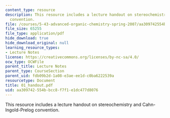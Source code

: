 ```yaml
---
content_type: resource
description: This resource includes a lecture handout on stereochemistry and  Cahn-Ingold-Prelog
  convention.
file: /courses/5-43-advanced-organic-chemistry-spring-2007/aa309742554bbcc8f7f1e1dc477d8076_01_handout.pdf
file_size: 65255
file_type: application/pdf
hide_download: true
hide_download_original: null
learning_resource_types:
- Lecture Notes
license: https://creativecommons.org/licenses/by-nc-sa/4.0/
ocw_type: OCWFile
parent_title: Lecture Notes
parent_type: CourseSection
parent_uid: fdb09b2d-1a08-e3ae-ee1d-c0ba6222539a
resourcetype: Document
title: 01_handout.pdf
uid: aa309742-554b-bcc8-f7f1-e1dc477d8076
---
```

This resource includes a lecture handout on stereochemistry and  Cahn-Ingold-Prelog convention.